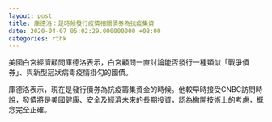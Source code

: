 ```yaml
---
layout: post
title: 庫德洛：是時候發行疫情相關債券為抗疫集資
date: 2020-04-07 05:02:29.000000000 +08:00
categories: rthk
---
```


美國白宮經濟顧問庫德洛表示，白宮顧問一直討論能否發行一種類似「戰爭債券」、與新型冠狀病毒疫情掛勾的國債。

庫德洛表示，現在是發行債券為抗疫籌集資金的時候。他較早時接受CNBC訪問時說，發債將是美國健康、安全及經濟未來的長期投資，認為撇開技術上的考慮，概念完全正確。
